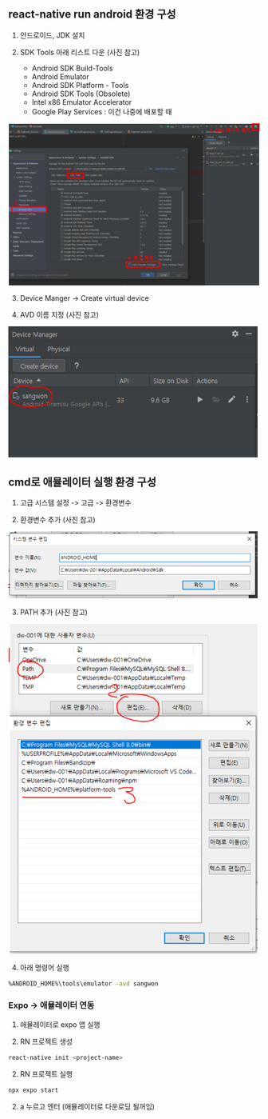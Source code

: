 ## react-native run android 환경 구성

1. 안드로이드, JDK 설치

2. SDK Tools 아래 리스트 다운 (사진 참고)
    - Android SDK Build-Tools
    - Android Emulator
    - Android SDK Platform - Tools
    - Android SDK Tools (Obsolete)
    - Intel x86 Emulator Accelerator
    - Google Play Services : 이건 나중에 배포할 때

<img src="./images/rn-android-tools.PNG" style="width:900px;">

3. Device Manger -> Create virtual device

4. AVD 이름 지정 (사진 참고)

<img src="./images/AVD.PNG" style="width:500px;">

## cmd로 애뮬레이터 실행 환경 구성

1. 고급 시스템 설정 -> 고급 -> 환경변수 

2. 환경변수 추가 (사진 참고)

<img src="./images/path1.PNG" style="width:500px;">

3. PATH 추가 (사진 참고)

<img src="./images/path2.PNG" style="width:500px;">

4. 아래 명령어 실행 

```bash
%ANDROID_HOME%\tools\emulator -avd sangwon
```


### Expo -> 애뮬레이터 연동

1. 애뮬레이터로 expo 앱 실행

1. RN 프로젝트 생성
```bash
react-native init <project-name>
```

2. RN 프로젝트 실행

```bash
npx expo start
```

2. a 누르고 엔터 (애뮬레이터로 다운로딩 될꺼임)
